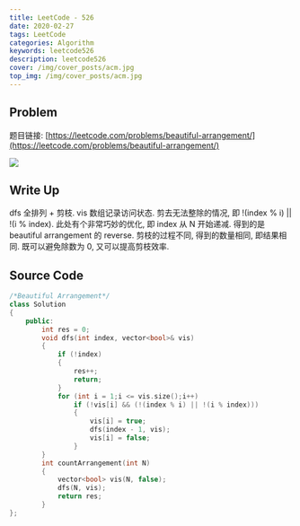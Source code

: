 ```yaml
---
title: LeetCode - 526
date: 2020-02-27
tags: LeetCode
categories: Algorithm
keywords: leetcode526
description: leetcode526
cover: /img/cover_posts/acm.jpg
top_img: /img/cover_posts/acm.jpg
---
```

## Problem

题目链接: [https://leetcode.com/problems/beautiful-arrangement/](https://leetcode.com/problems/beautiful-arrangement/)

![](/img/img_posts/leetcode526.png)

## Write Up

dfs 全排列 + 剪枝.
vis 数组记录访问状态.
剪去无法整除的情况, 即 !(index % i) || !(i % index).
此处有个非常巧妙的优化, 即 index 从 N 开始递减.
得到的是 beautiful arrangement 的 reverse.
剪枝的过程不同, 得到的数量相同, 即结果相同.
既可以避免除数为 0, 又可以提高剪枝效率.

## Source Code

``` c++
/*Beautiful Arrangement*/
class Solution
{
	public:
		int res = 0;
		void dfs(int index, vector<bool>& vis)
		{
			if (!index)
			{
				res++;
				return;
			}
			for (int i = 1;i <= vis.size();i++)
				if (!vis[i] && (!(index % i) || !(i % index)))
				{
					vis[i] = true;
					dfs(index - 1, vis);
					vis[i] = false;
				}
		}
		int countArrangement(int N)
		{
			vector<bool> vis(N, false);
			dfs(N, vis);
			return res;
		}
};
```
